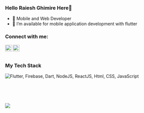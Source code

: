 ### Hello Raiesh Ghimire Here👋

- 🔭 Mobile and Web Developer
- 👯 I’m available for mobile application development with flutter

### Connect with me:

[<img align="left" alt="codeSTACKr | Facebook" width="22px" src="https://www.svgrepo.com/show/22017/facebook.svg" />][facebook]
[<img align="left" alt="codeSTACKr | LinkedIn" width="22px" src="https://www.svgrepo.com/show/9911/linkedin.svg" />][linkedin]
<br/>
<br/>
### My Tech Stack
<img align="left" title="Flutter, Firebase, Dart, NodeJS, ReactJS, Html, CSS, JavaScript" src="https://i.ibb.co/Cn6KLJs/mytech.png" />\
<br/>


<br/>
 
<br/>


![](https://visitor-badge.glitch.me/badge?page_id=RAIESHG)


[facebook]: https://www.facebook.com/raiesh.ghimire.31/
[linkedin]: https://linkedin.com/in/raiesh
